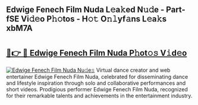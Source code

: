## Edwige Fenech Film Nuda L𝚎a𝚔ed N𝚞𝚍e - Part-fSE Vi𝚍𝚎o P𝚑𝚘tos - H𝚘𝚝 O𝚗𝚕yf𝚊ns L𝚎a𝚔s xbM7A

# <h2><a href="http://kf0nah.oniu.top/?m=Edwige+Fenech+Film+Nuda">🔗👉 🔴 Edwige Fenech Film Nuda P𝚑ot𝚘𝚜 V𝚒d𝚎o</a></h2>

[![Edwige Fenech Film Nuda Nu𝚍e𝚜](https://i.imgur.com/0qMVB7G.gif)](http://kf0nah.oniu.top/?m=Edwige+Fenech+Film+Nuda)
Virtual dance creator and web entertainer Edwige Fenech Film Nuda, celebrated for disseminating dance and lifestyle inspiration through solo and collaborative performances and short videos. Prodigious performer Edwige Fenech Film Nuda, recognized for their remarkable talents and achievements in the entertainment industry.  
